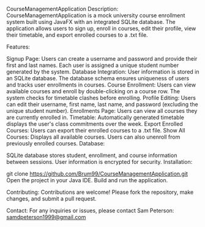 CourseManagementApplication
Description:
CourseManagementApplication is a mock university course enrollment system built using JavaFX with an integrated SQLite database. The application allows users to sign up, enroll in courses, edit their profile, view their timetable, and export enrolled courses to a .txt file.

Features:

Signup Page: Users can create a username and password and provide their first and last names. Each user is assigned a unique student number generated by the system.
Database Integration: User information is stored in an SQLite database. The database schema ensures uniqueness of users and tracks user enrollments in courses.
Course Enrollment: Users can view available courses and enroll by double-clicking on a course row. The system checks for timetable clashes before enrolling.
Profile Editing: Users can edit their username, first name, last name, and password (excluding the unique student number).
Enrollments Page: Users can view all courses they are currently enrolled in.
Timetable: Automatically generated timetable displays the user's class commitments over the week.
Export Enrolled Courses: Users can export their enrolled courses to a .txt file.
Show All Courses: Displays all available courses. Users can also unenroll from previously enrolled courses.
Database:

SQLite database stores student, enrollment, and course information between sessions.
User information is encrypted for security.
Installation:

git clone https://github.com/Brum99/CourseManagementApplication.git
Open the project in your Java IDE.
Build and run the application.

Contributing:
Contributions are welcome! Please fork the repository, make changes, and submit a pull request.


Contact:
For any inquiries or issues, please contact Sam Peterson: samdpeterson1999@gmail.com

